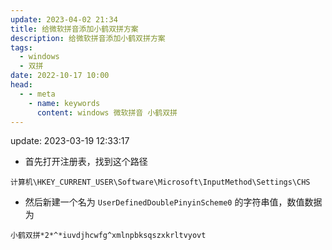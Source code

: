 ```yaml
---
update: 2023-04-02 21:34
title: 给微软拼音添加小鹤双拼方案
description: 给微软拼音添加小鹤双拼方案
tags: 
  - windows
  - 双拼
date: 2022-10-17 10:00
head:
  - - meta
    - name: keywords
      content: windows 微软拼音 小鹤双拼
---
```

update: 2023-03-19 12:33:17


- 首先打开注册表，找到这个路径

`计算机\HKEY_CURRENT_USER\Software\Microsoft\InputMethod\Settings\CHS`

- 然后新建一个名为 `UserDefinedDoublePinyinScheme0` 的字符串值，数值数据为

`小鹤双拼*2*^*iuvdjhcwfg^xmlnpbksqszxkrltvyovt`
